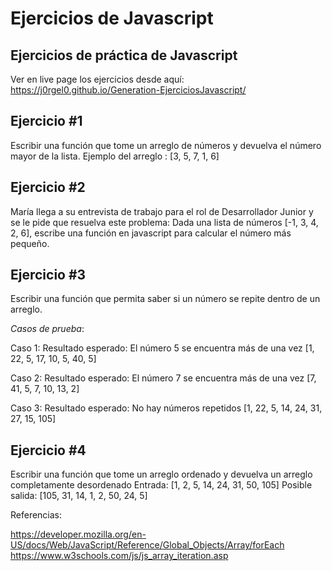 # Ejercicios de Javascript
## Ejercicios de práctica de Javascript

Ver en live page los ejercicios desde aquí: https://j0rgel0.github.io/Generation-EjerciciosJavascript/

## Ejercicio #1
Escribir una función que tome un arreglo de números y devuelva el número mayor de la lista. 
Ejemplo del arreglo : [3, 5, 7, 1, 6]

## Ejercicio #2
María llega a su entrevista de trabajo para el rol de Desarrollador Junior y se le pide que resuelva este problema:
Dada una lista de números [-1, 3, 4, 2, 6], escribe una función en javascript para calcular el número más pequeño.

## Ejercicio #3
Escribir una función que permita saber si un número se repite dentro de un arreglo.

*Casos de prueba*:

Caso 1: Resultado esperado: El número 5 se encuentra más de una vez
[1, 22, 5, 17, 10, 5, 40, 5]

Caso 2: Resultado esperado: El número 7 se encuentra más de una vez
[7, 41, 5, 7, 10, 13, 2]

Caso 3: Resultado esperado: No hay números repetidos
[1, 22, 5, 14, 24, 31, 27, 15, 105]

## Ejercicio #4
Escribir una función que tome un arreglo ordenado y devuelva un arreglo completamente desordenado
Entrada: [1, 2, 5, 14, 24, 31, 50, 105]
Posible salida: [105, 31, 14, 1, 2, 50, 24, 5]


Referencias:

https://developer.mozilla.org/en-US/docs/Web/JavaScript/Reference/Global_Objects/Array/forEach
https://www.w3schools.com/js/js_array_iteration.asp
